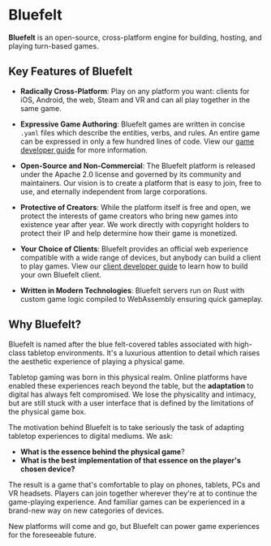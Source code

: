 # Bluefelt
**Bluefelt** is an open-source, cross-platform engine for building, hosting, and playing turn-based games.

## Key Features of Bluefelt

- **Radically Cross-Platform**: Play on any platform you want: clients for iOS, Android, the web, Steam and VR and can all play together in the same game. 

- **Expressive Game Authoring**: Bluefelt games are written in concise `.yaml` files which describe the entities, verbs, and rules. An entire game can be expressed in only a few hundred lines of code. View our [game developer guide](#) for more information.

- **Open-Source and Non-Commercial**: The Bluefelt platform is released under the Apache 2.0 license and governed by its community and maintainers. Our vision is to create a platform that is easy to join, free to use, and eternally independent from large corporations.

- **Protective of Creators**: While the platform itself is free and open, we protect the interests of game creators who bring new games into existence year after year. We work directly with copyright holders to protect their IP and help determine how their game is monetized.

- **Your Choice of Clients**: Bluefelt provides an official web experience compatible with a wide range of devices, but anybody can build a client to play games. View our [client developer guide](#) to learn how to build your own Bluefelt client.

- **Written in Modern Technologies**: Bluefelt servers run on Rust with custom game logic compiled to WebAssembly ensuring quick gameplay.

## Why Bluefelt?

Bluefelt is named after the blue felt-covered tables associated with high-class tabletop environments. It's a luxurious attention to detail which raises the aesthetic experience of playing a physical game.

Tabletop gaming was born in this physical realm. Online platforms have enabled these experiences reach beyond the table, but the **adaptation** to digital has always felt compromised. We lose the physicality and intimacy, but are still stuck with a user interface that is defined by the limitations of the physical game box.

The motivation behind Bluefelt is to take seriously the task of adapting tabletop experiences to digital mediums. We ask:
- **What is the essence behind the physical game**? 
- **What is the best implementation of that essence on the player's chosen device?**

The result is a game that's comfortable to play on phones, tablets, PCs and VR headsets. Players can join together wherever they're at to continue the game-playing experience. And familiar games can be experienced in a brand-new way on new categories of devices.

New platforms will come and go, but Bluefelt can power game experiences for the foreseeable future.

